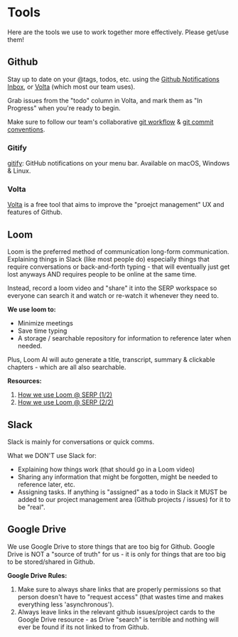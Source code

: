 # Tools

Here are the tools we use to work together more effectively. Please get/use them!

## Github

Stay up to date on your @tags, todos, etc. using the [Github Notifications Inbox](https://github.com/notifications), or [Volta](https://volta.net/) (which most our team uses).

Grab issues from the "todo" column in Volta, and mark them as "In Progress" when you're ready to begin. 

Make sure to follow our team's collaborative [git workflow][git-workflow] & [git commit conventions][git-commit-conventions].

### Gitify

[gitify](https://github.com/gitify-app/gitify): GitHub notifications on your menu bar. Available on macOS, Windows & Linux.


### Volta

[Volta](https://volta.net/) is a free tool that aims to improve the "proejct management" UX and features of Github.


## Loom

Loom is the preferred method of communication long-form communication. Explaining things in Slack (like most people do) especially things that require conversations or back-and-forth typing - that will eventually just get lost anyways AND requires people to be online at the same time.

Instead, record a loom video and "share" it into the SERP workspace so everyone can search it and watch or re-watch it whenever they need to.

**We use loom to:**
- Minimize meetings
- Save time typing
- A storage / searchable repository for information to reference later when needed.

Plus, Loom AI will auto generate a title, transcript, summary & clickable chapters - which are all also searchable.

**Resources:**
1. [How we use Loom @ SERP (1/2)](https://www.loom.com/share/99e169c977dc44178320a674f4a9c2bf?sid=2adce91a-0a91-4a06-84d5-f873797a0c77)
2. [How we use Loom @ SERP (2/2)](https://www.loom.com/share/44e587bdb33d4ef38492a1908886578b?sid=b35c078a-fd83-4601-ac80-dbfbb7e61f9a)


## Slack

Slack is mainly for conversations or quick comms.

What we DON'T use Slack for:
- Explaining how things work (that should go in a Loom video)
- Sharing any information that might be forgotten, might be needed to reference later, etc.
- Assigning tasks. If anything is "assigned" as a todo in Slack it MUST be added to our project management area (Github projects / issues) for it to be "real".


## Google Drive

We use Google Drive to store things that are too big for Github.
Google Drive is NOT a "source of truth" for us - it is only for things that are too big to be stored/shared in Github.

**Google Drive Rules:**

1. Make sure to always share links that are properly permissions so that person doesn't have to "request access" (that wastes time and makes everything less 'asynchronous').
2. Always leave links in the relevant github issues/project cards to the Google Drive resource - as Drive "search" is terrible and nothing will ever be found if its not linked to from Github.




<!-- links -->

[git-workflow]: /docs/contributing/git-workflow.md
[git-commit-conventions]: /docs/contributing/git-commit-conventions.md